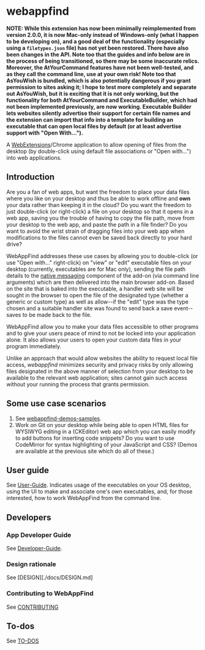 # webappfind

**NOTE: While this extension has now been minimally reimplemented from version 2.0.0,
it is now Mac-only instead of Windows-only (what I happen to be developing on), and
a good deal of the functionality (especially using a `filetypes.json` file) has
not yet been restored. There have also been changes
in the API. Note too that the guides and info below are in the process of being
transitioned, so there may be some inaccurate relics. Moreover, the AtYourCommand
features have not been well-tested, and as they call the command line, use at
your own risk! Note too that AsYouWish is bundled, which is also potentially
dangerous if you grant permission to sites asking it; I hope to test more
completely and separate out AsYouWish, but it is exciting that it is not only
working, but the functionality for both AtYourCommand and ExecutableBuilder, which
had not been implemented previously, are now working. Executable Builder lets
websites silently advertise their support for certain file names and the extension can
import that info into a template for building an executable that can open local
files by default (or at least advertise support with "Open With...").**

<!--
TODO: Ensure this README and doc files actually reflects the implementation once complete.
-->

A [WebExtensions](https://developer.mozilla.org/en-US/Add-ons/WebExtensions)/Chrome
application to allow opening of files from the desktop (by double-click using
default file associations or "Open with...") into web applications.

## Introduction

Are you a fan of web apps, but want the freedom to place your data files
where you like on your desktop and thus be able to work offline and **own**
your data rather than keeping it in the cloud? Do you want the freedom
to just double-click (or right-click) a file on your desktop so that it opens
in a web app, saving you the trouble of having to copy the file path,
move from your desktop to the web app, and paste the path in a file
finder? Do you want to avoid the wrist strain of dragging files into
your web app when modifications to the files cannot even be saved back
directly to your hard drive?

WebAppFind addresses these use cases by allowing you to double-click (or
use "Open with..." right-click) on "view" or "edit" executable files on your
desktop (currently, executables are for Mac only), sending the file
path details to the [native messaging](https://developer.mozilla.org/en-US/Add-ons/WebExtensions/Native_messaging)
component of the add-on (via command line arguments) which are then
delivered into the main browser add-on.<!--which, if no site is hard-coded
in the request, checks for an *optional* `filetypes.json` file within the
same directory as the right-clicked file to determine more precise
handling (the file extension will be used to determine the type otherwise).
Based on what is chosen/found and in the addon's preferences,
-->
Based on the site that is baked into the executable,
a handler web site will be sought in the browser to open the file of the
designated type (whether a generic or custom type) as well as allow--if
the "edit" type was the type chosen and a suitable handler site was
found to send back a save event--saves to be made back to the file.

WebAppFind allow you to make your data files accessible to other
programs and to give your users peace of mind to not be locked
into your application alone. It also allows your users to open your
custom data files in your program immediately<!-- and intelligently,
using whatever file extension you prefer, even if the file extension
is a generic one such as "json" or "js" while your own data file
follows a particular format or schema-->.

Unlike an approach that would allow websites the ability to request
local file access, *webappfind* minimizes security and privacy risks
by only allowing files designated in the above manner of selection from
your desktop to be available to the relevant web application; sites cannot
gain such access without your running the process that grants permission.

## Some use case scenarios

1. See [webappfind-demos-samples](https://github.com/brettz9/webappfind-demos-samples).
1. Work on Git on your desktop while being able to open HTML files for
WYSIWYG editing in a (CKEditor) web app which you can easily modify
to add buttons for inserting code snippets? Do you want to use CodeMirror
for syntax highlighting of your JavaScript and CSS? (Demos are available
at the previous site which do all of these.)

## User guide

See [User-Guide](./docs/User-Guide). Indicates usage of the executables on your
OS desktop, using the UI to make and associate one's own executables, and, for
those interested, how to work WebAppFind from the command line.

## Developers

### App Developer Guide

See [Developer-Guide](./docs/Developer-Guide.md). <!-- Includes information on the
`filestypes.json` file format.-->

### Design rationale

See [DESIGN][./docs/DESIGN.md]

### Contributing to WebAppFind

See [CONTRIBUTING](./docs/CONTRIBUTING.md)

## To-dos

See [TO-DOS](./docs/TO-DOS.md)
